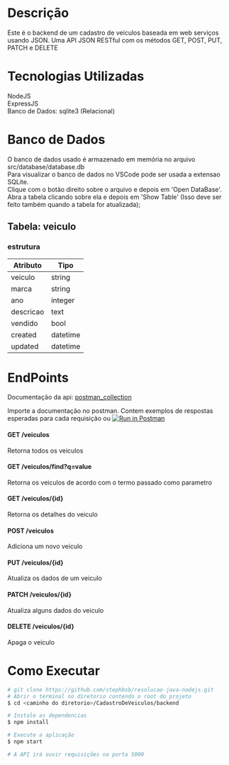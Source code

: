 # Descrição

Este é o backend de um cadastro de veículos baseada em web serviços usando JSON.
Uma API JSON RESTful com os métodos GET, POST, PUT, PATCH e DELETE

# Tecnologias Utilizadas

NodeJS </br>
ExpressJS </br>
Banco de Dados: sqlite3 (Relacional) </br>

# Banco de Dados

O banco de dados usado é armazenado em memória no arquivo src/database/database.db</br>
Para visualizar o banco de dados no VSCode pode ser usada a extensao SQLite.</br>
Clique com o botão direito sobre o arquivo e depois em 'Open DataBase'.</br>
Abra a tabela clicando sobre ela e depois em 'Show Table' (Isso deve ser feito também quando a tabela for atualizada);

## Tabela: veiculo

### estrutura

| Atributo  | Tipo     |
| --------- | -------- |
| veiculo   | string   |
| marca     | string   |
| ano       | integer  |
| descricao | text     |
| vendido   | bool     |
| created   | datetime |
| updated   | datetime |

# EndPoints

Documentação da api: <a href="https://github.com/stephbsb/resolucao-java-nodejs/tree/master/CadastroDeVeiculos/backend/doc/api_tinnova.postman_collection.json"> postman_collection </a> </br>

Importe a documentação no postman. Contem exemplos de respostas esperadas para cada requisição ou
[![Run in Postman](https://run.pstmn.io/button.svg)](https://app.getpostman.com/run-collection/9d2f3b66d915fed20d16)

#### GET /veiculos

Retorna todos os veiculos

#### GET /veiculos/find?q=value

Retorna os veiculos de acordo com o termo passado como parametro

#### GET /veiculos/{id}

Retorna os detalhes do veiculo

#### POST /veiculos

Adiciona um novo veiculo

#### PUT /veiculos/{id}

Atualiza os dados de um veiculo

#### PATCH /veiculos/{id}

Atualiza alguns dados do veiculo

#### DELETE /veiculos/{id}

Apaga o veiculo

# Como Executar

```bash
# git clone https://github.com/stephbsb/resolucao-java-nodejs.git
# Abrir o terminal no diretorio contendo o root do projeto
$ cd <caminho do diretorio>/CadastroDeVeiculos/backend

# Instale as dependencias
$ npm install

# Execute a aplicação
$ npm start

# A API irá ouvir requisições na porta 5000
```
